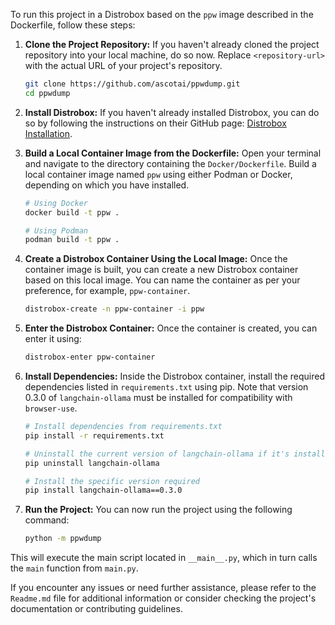 To run this project in a Distrobox based on the `ppw` image described in the Dockerfile, follow these steps:

1. **Clone the Project Repository:**
   If you haven't already cloned the project repository into your local machine, do so now. Replace `<repository-url>` with the actual URL of your project's repository.

   ```bash
   git clone https://github.com/ascotai/ppwdump.git
   cd ppwdump
   ```

2. **Install Distrobox:**
   If you haven't already installed Distrobox, you can do so by following the instructions on their GitHub page: [Distrobox Installation](https://github.com/89luca89/distrobox#installation).

3. **Build a Local Container Image from the Dockerfile:**
   Open your terminal and navigate to the directory containing the `Docker/Dockerfile`. Build a local container image named `ppw` using either Podman or Docker, depending on which you have installed.

   ```bash
   # Using Docker
   docker build -t ppw .

   # Using Podman
   podman build -t ppw .
   ```

4. **Create a Distrobox Container Using the Local Image:**
   Once the container image is built, you can create a new Distrobox container based on this local image. You can name the container as per your preference, for example, `ppw-container`.

   ```bash
   distrobox-create -n ppw-container -i ppw
   ```

5. **Enter the Distrobox Container:**
   Once the container is created, you can enter it using:

   ```bash
   distrobox-enter ppw-container
   ```

6. **Install Dependencies:**
   Inside the Distrobox container, install the required dependencies listed in `requirements.txt` using pip. Note that version 0.3.0 of `langchain-ollama` must be installed for compatibility with `browser-use`.

   ```bash
   # Install dependencies from requirements.txt
   pip install -r requirements.txt

   # Uninstall the current version of langchain-ollama if it's installed
   pip uninstall langchain-ollama

   # Install the specific version required
   pip install langchain-ollama==0.3.0
   ```

7. **Run the Project:**
   You can now run the project using the following command:

   ```bash
   python -m ppwdump
   ```

This will execute the main script located in `__main__.py`, which in turn calls the `main` function from `main.py`.

If you encounter any issues or need further assistance, please refer to the `Readme.md` file for additional information or consider checking the project's documentation or contributing guidelines.